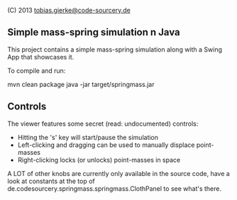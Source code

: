 (C) 2013 tobias.gierke@code-sourcery.de

Simple mass-spring simulation n Java
-------------------------------------

This project contains a simple mass-spring simulation along with a Swing App that showcases it.

To compile and run:

  mvn clean package
  java -jar target/springmass.jar

Controls
--------

The viewer features some secret (read: undocumented) controls:

- Hitting the 's' key will start/pause the simulation
- Left-clicking and dragging can be used to manually displace point-masses
- Right-clicking locks (or unlocks) point-masses in space

A LOT of other knobs are currently only available in the source code, have a look at
constants at the top of de.codesourcery.springmass.springmass.ClothPanel to see what's there.

